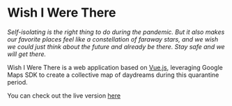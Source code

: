 # Wish I Were There
_Self-isolating is the right thing to do during the pandemic. But it also makes our favorite places feel like a constellation of faraway stars, and we wish we could just think about the future and already be there. Stay safe and we will get there._

Wish I Were There is a web application based on [Vue.js](https://github.com/vuejs/vue), leveraging Google Maps SDK to create a collective map of daydreams during this quarantine period.

You can check out the live version [here](https://wishiwerethere.xyz/)
